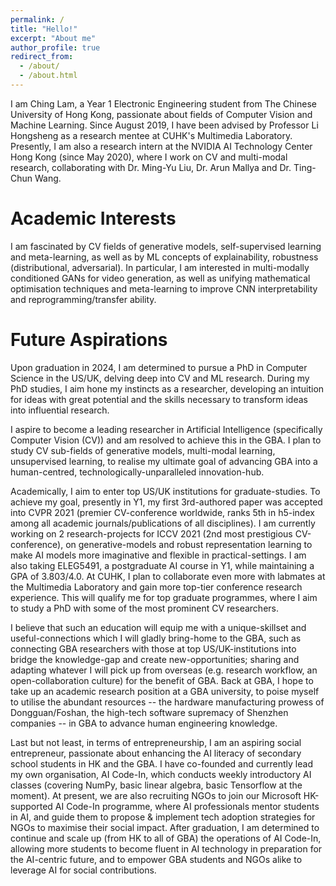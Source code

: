 ```yaml
---
permalink: /
title: "Hello!"
excerpt: "About me"
author_profile: true
redirect_from: 
  - /about/
  - /about.html
---
```

I am Ching Lam, a Year 1 Electronic Engineering student from The Chinese University of Hong Kong, passionate about fields of Computer Vision and Machine Learning. Since August 2019, I have been advised by Professor Li Hongsheng as a research mentee at CUHK's Multimedia Laboratory. Presently, I am also a research intern at the NVIDIA AI Technology Center Hong Kong (since May 2020), where I work on CV and multi-modal research, collaborating with Dr. Ming-Yu Liu, Dr. Arun Mallya and Dr. Ting-Chun Wang.

Academic Interests
======
I am fascinated by CV fields of generative models, self-supervised learning and meta-learning, as well as by ML concepts of explainability, robustness (distributional, adversarial). In particular, I am interested in multi-modally conditioned GANs for video generation, as well as unifying mathematical optimisation techniques and meta-learning to improve CNN interpretability and reprogramming/transfer ability.

Future Aspirations
======
Upon graduation in 2024, I am determined to pursue a PhD in Computer Science in the US/UK, delving deep into CV and ML research. During my PhD studies, I aim hone my instincts as a researcher, developing an intuition for ideas with great potential and the skills necessary to transform ideas into influential research.

I aspire to become a leading researcher in Artificial Intelligence (specifically Computer Vision (CV)) and am resolved to achieve this in the GBA. I plan to study CV sub-fields of generative models, multi-modal learning, unsupervised learning, to realise my ultimate goal of advancing GBA into a human-centred, technologically-unparalleled innovation-hub. 
  
Academically, I aim to enter top US/UK institutions for graduate-studies. To achieve my goal, presently in Y1, my first 3rd-authored paper was accepted into CVPR 2021 (premier CV-conference worldwide, ranks 5th in h5-index among all academic journals/publications of all disciplines). I am currently working on 2 research-projects for ICCV 2021 (2nd most prestigious CV-conference), on generative-models and robust representation learning to make AI models more imaginative and flexible in practical-settings. I am also taking ELEG5491, a postgraduate AI course in Y1, while maintaining a GPA of 3.803/4.0. At CUHK, I plan to collaborate even more with labmates at the Multimedia Laboratory and gain more top-tier conference research experience. This will qualify me for top graduate programmes, where I aim to study a PhD with some of the most prominent CV researchers. 
  
I believe that such an education will equip me with a unique-skillset and useful-connections which I will gladly bring-home to the GBA, such as connecting GBA researchers with those at top US/UK-institutions into bridge the knowledge-gap and create new-opportunities; sharing and adapting whatever I will pick up from overseas (e.g. research workflow, an open-collaboration culture) for the benefit of GBA. Back at GBA, I hope to take up an academic research position at a GBA university, to poise myself to utilise the abundant resources -- the hardware manufacturing prowess of Dongguan/Foshan, the high-tech software supremacy of Shenzhen companies -- in GBA to advance human engineering knowledge.

Last but not least, in terms of entrepreneurship, I am an aspiring social entrepreneur, passionate about enhancing the AI literacy of secondary school students in HK and the GBA. I have co-founded and currently lead my own organisation, AI Code-In, which conducts weekly introductory AI classes (covering NumPy, basic linear algebra, basic Tensorflow at the moment). At present, we are also recruiting NGOs to join our Microsoft HK-supported AI Code-In programme, where AI professionals mentor students in AI, and guide them to propose & implement tech adoption strategies for NGOs to maximise their social impact. After graduation, I am determined to continue and scale up (from HK to all of GBA) the operations of AI Code-In, allowing more students to become fluent in AI technology in preparation for the AI-centric future, and to empower GBA students and NGOs alike to leverage AI for social contributions.
